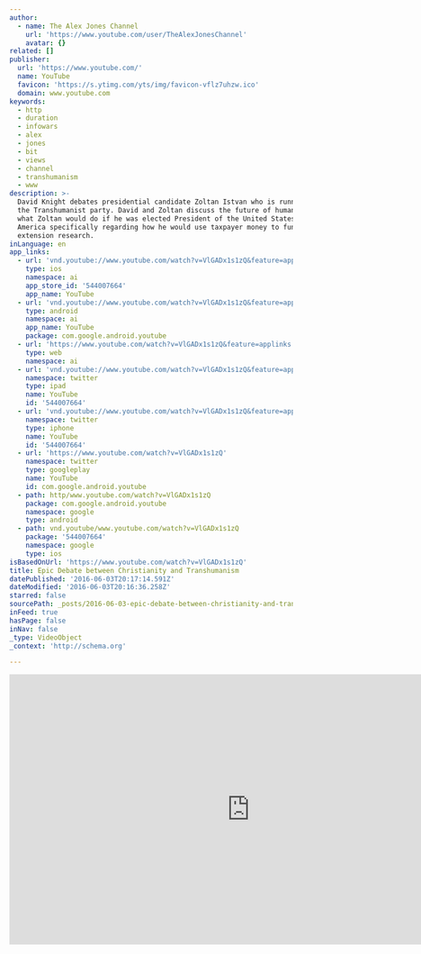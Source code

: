 ```yaml
---
author:
  - name: The Alex Jones Channel
    url: 'https://www.youtube.com/user/TheAlexJonesChannel'
    avatar: {}
related: []
publisher:
  url: 'https://www.youtube.com/'
  name: YouTube
  favicon: 'https://s.ytimg.com/yts/img/favicon-vflz7uhzw.ico'
  domain: www.youtube.com
keywords:
  - http
  - duration
  - infowars
  - alex
  - jones
  - bit
  - views
  - channel
  - transhumanism
  - www
description: >-
  David Knight debates presidential candidate Zoltan Istvan who is running for
  the Transhumanist party. David and Zoltan discuss the future of humanity and
  what Zoltan would do if he was elected President of the United States of
  America specifically regarding how he would use taxpayer money to fund life
  extension research.
inLanguage: en
app_links:
  - url: 'vnd.youtube://www.youtube.com/watch?v=VlGADx1s1zQ&feature=applinks'
    type: ios
    namespace: ai
    app_store_id: '544007664'
    app_name: YouTube
  - url: 'vnd.youtube://www.youtube.com/watch?v=VlGADx1s1zQ&feature=applinks'
    type: android
    namespace: ai
    app_name: YouTube
    package: com.google.android.youtube
  - url: 'https://www.youtube.com/watch?v=VlGADx1s1zQ&feature=applinks'
    type: web
    namespace: ai
  - url: 'vnd.youtube://www.youtube.com/watch?v=VlGADx1s1zQ&feature=applinks'
    namespace: twitter
    type: ipad
    name: YouTube
    id: '544007664'
  - url: 'vnd.youtube://www.youtube.com/watch?v=VlGADx1s1zQ&feature=applinks'
    namespace: twitter
    type: iphone
    name: YouTube
    id: '544007664'
  - url: 'https://www.youtube.com/watch?v=VlGADx1s1zQ'
    namespace: twitter
    type: googleplay
    name: YouTube
    id: com.google.android.youtube
  - path: http/www.youtube.com/watch?v=VlGADx1s1zQ
    package: com.google.android.youtube
    namespace: google
    type: android
  - path: vnd.youtube/www.youtube.com/watch?v=VlGADx1s1zQ
    package: '544007664'
    namespace: google
    type: ios
isBasedOnUrl: 'https://www.youtube.com/watch?v=VlGADx1s1zQ'
title: Epic Debate between Christianity and Transhumanism
datePublished: '2016-06-03T20:17:14.591Z'
dateModified: '2016-06-03T20:16:36.258Z'
starred: false
sourcePath: _posts/2016-06-03-epic-debate-between-christianity-and-transhumanism.md
inFeed: true
hasPage: false
inNav: false
_type: VideoObject
_context: 'http://schema.org'

---
```

<iframe src="https://cdn.embedly.com/widgets/media.html?src=https%3A%2F%2Fwww.youtube.com%2Fembed%2FVlGADx1s1zQ%3Ffeature%3Doembed&amp;url=http%3A%2F%2Fwww.youtube.com%2Fwatch%3Fv%3DVlGADx1s1zQ&amp;image=https%3A%2F%2Fi.ytimg.com%2Fvi%2FVlGADx1s1zQ%2Fhqdefault.jpg&amp;key=b7d04c9b404c499eba89ee7072e1c4f7&amp;type=text%2Fhtml&amp;schema=youtube" width="854" height="480" scrolling="no" frameborder="0" allowfullscreen="" style=""></iframe>
